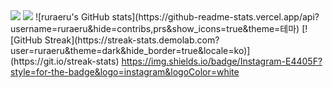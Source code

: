 <img src="https://capsule-render.vercel.app/api?type=waving&color=BDBDC8&height=150&section=header" />
<img src="https://capsule-render.vercel.app/api?type=waving&color=BDBDC8&height=150&section=footer" />
![ruraeru's GitHub stats](https://github-readme-stats.vercel.app/api?username=ruraeru&hide=contribs,prs&show_icons=true&theme=테마)
[![GitHub Streak](https://streak-stats.demolab.com?user=ruraeru&theme=dark&hide_border=true&locale=ko)](https://git.io/streak-stats)
<a href="https://www.instagram.com/end_front/">https://img.shields.io/badge/Instagram-E4405F?style=for-the-badge&logo=instagram&logoColor=white</a>
